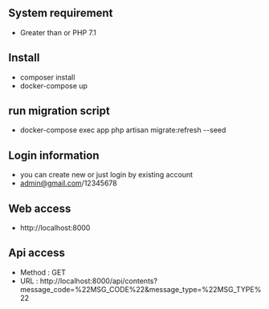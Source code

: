 ## System requirement
- Greater than or PHP 7.1
## Install

-   composer install
-   docker-compose up

## run migration script

-   docker-compose exec app php artisan migrate:refresh --seed

## Login information

-   you can create new or just login by existing account
-   admin@gmail.com/12345678

## Web access

-   http://localhost:8000

## Api access

-   Method : GET
-   URL : http://localhost:8000/api/contents?message_code=%22MSG_CODE%22&message_type=%22MSG_TYPE%22
